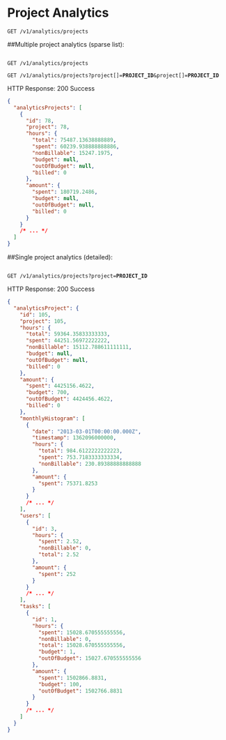 # Project Analytics


`GET /v1/analytics/projects`

##Multiple project analytics (sparse list):

<code>
GET /v1/analytics/projects
</code>
<code>
GET /v1/analytics/projects?project[]=<b>PROJECT_ID</b>&project[]=<b>PROJECT_ID</b>
</code>

HTTP Response: 200 Success

```json
{
  "analyticsProjects": [
    {
      "id": 78,
      "project": 78,
      "hours": {
        "total": 75487.13638888889,
        "spent": 60239.938888888886,
        "nonBillable": 15247.1975,
        "budget": null,
        "outOfBudget": null,
        "billed": 0
      },
      "amount": {
        "spent": 180719.2486,
        "budget": null,
        "outOfBudget": null,
        "billed": 0
      }
    }
    /* ... */
  ]
}
```

##Single project analytics (detailed):

<code>
GET /v1/analytics/projects?project=<b>PROJECT_ID</b>
</code>

HTTP Response: 200 Success

```json
{
  "analyticsProject": {
    "id": 105,
    "project": 105,
    "hours": {
      "total": 59364.35833333333,
      "spent": 44251.56972222222,
      "nonBillable": 15112.788611111111,
      "budget": null,
      "outOfBudget": null,
      "billed": 0
    },
    "amount": {
      "spent": 4425156.4622,
      "budget": 700,
      "outOfBudget": 4424456.4622,
      "billed": 0
    },
    "monthlyHistogram": [
      {
        "date": "2013-03-01T00:00:00.000Z",
        "timestamp": 1362096000000,
        "hours": {
          "total": 984.6122222222223,
          "spent": 753.7183333333334,
          "nonBillable": 230.89388888888888
        },
        "amount": {
          "spent": 75371.8253
        }
      }    
      /* ... */
    ],
    "users": [
      {
        "id": 3,
        "hours": {
          "spent": 2.52,
          "nonBillable": 0,
          "total": 2.52
        },
        "amount": {
          "spent": 252
        }
      }
      /* ... */
    ],
    "tasks": [
      {
        "id": 1,
        "hours": {
          "spent": 15028.670555555556,
          "nonBillable": 0,
          "total": 15028.670555555556,
          "budget": 1,
          "outOfBudget": 15027.670555555556
        },
        "amount": {
          "spent": 1502866.8831,
          "budget": 100,
          "outOfBudget": 1502766.8831
        }
      }
      /* ... */
    ]
  }
}
```
